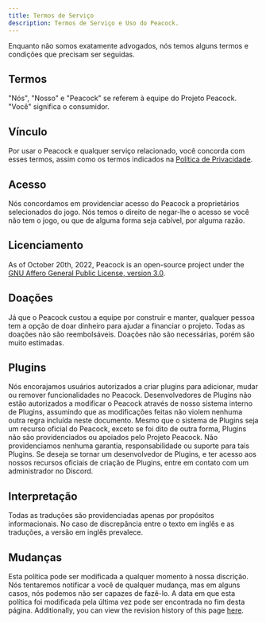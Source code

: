 ```yaml
---
title: Termos de Serviço
description: Termos de Serviço e Uso do Peacock.
---
```


Enquanto não somos exatamente advogados, nós temos alguns termos e condições que precisam ser seguidas.

## Termos

"Nós", "Nosso" e "Peacock" se referem à equipe do Projeto Peacock. "Você" significa o consumidor.

## Vínculo

Por usar o Peacock e qualquer serviço relacionado, você concorda com esses termos, assim como os termos indicados na [Política de Privacidade](privacy-policy.md).

## Acesso

Nós concordamos em providenciar acesso do Peacock a proprietários selecionados do jogo. Nós temos o direito de negar-lhe o acesso se você não tem o jogo, ou que de alguma forma seja cabível, por alguma razão.

## Licenciamento

As of October 20th, 2022, Peacock is an open-source project under the [GNU Affero General Public License, version 3.0](https://www.gnu.org/licenses/agpl-3.0.en.html).

## Doações

Já que o Peacock custou a equipe por construir e manter, qualquer pessoa tem a opção de doar dinheiro para ajudar a financiar o projeto. Todas as doações não são reembolsáveis. Doações não são necessárias, porém são muito estimadas.

## Plugins

Nós encorajamos usuários autorizados a criar plugins para adicionar, mudar ou remover funcionalidades no Peacock. Desenvolvedores de Plugins não estão autorizados a modificar o Peacock através de nosso sistema interno de Plugins, assumindo que as modificações feitas não violem nenhuma outra regra incluída neste documento. Mesmo que o sistema de Plugins seja um recurso oficial do Peacock, exceto se foi dito de outra forma, Plugins não são providenciados ou apoiados pelo Projeto Peacock. Não providenciamos nenhuma garantia, responsabilidade ou suporte para tais Plugins. Se deseja se tornar um desenvolvedor de Plugins, e ter acesso aos nossos recursos oficiais de criação de Plugins, entre em contato com um administrador no Discord.

## Interpretação

Todas as traduções são providenciadas apenas por propósitos informacionais. No caso de discrepância entre o texto em inglês e as traduções, a versão em inglês prevalece.

## Mudanças

Esta política pode ser modificada a qualquer momento à nossa discrição. Nós tentaremos notificar a você de qualquer mudança, mas em alguns casos, nós podemos não ser capazes de fazê-lo. A data em que esta política foi modificada pela última vez pode ser encontrada no fim desta página. Additionally, you can view the revision history of this page [here](https://github.com/thepeacockproject/peacockprojectorg/commits/main/docs/legal/terms-of-service.md).
